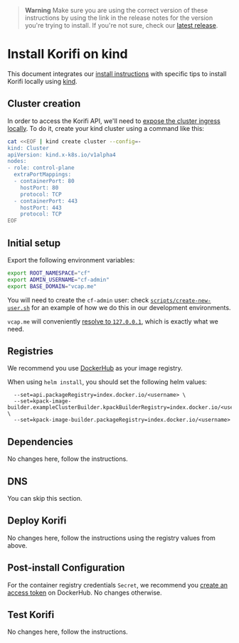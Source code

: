 > **Warning**
> Make sure you are using the correct version of these instructions by using the link in the release notes for the version you're trying to install. If you're not sure, check our [latest release](https://github.com/cloudfoundry/korifi/releases/latest).

# Install Korifi on kind

This document integrates our [install instructions](./INSTALL.md) with specific tips to install Korifi locally using [kind](https://kind.sigs.k8s.io/).

## Cluster creation

In order to access the Korifi API, we'll need to [expose the cluster ingress locally](https://kind.sigs.k8s.io/docs/user/ingress/). To do it, create your kind cluster using a command like this:

```sh
cat <<EOF | kind create cluster --config=-
kind: Cluster
apiVersion: kind.x-k8s.io/v1alpha4
nodes:
- role: control-plane
  extraPortMappings:
  - containerPort: 80
    hostPort: 80
    protocol: TCP
  - containerPort: 443
    hostPort: 443
    protocol: TCP
EOF
```

## Initial setup

Export the following environment variables:

```sh
export ROOT_NAMESPACE="cf"
export ADMIN_USERNAME="cf-admin"
export BASE_DOMAIN="vcap.me"
```

You will need to create the `cf-admin` user: check [`scripts/create-new-user.sh`](./scripts/create-new-user.sh) for an example of how we do this in our development environments.

`vcap.me` will conveniently [resolve to `127.0.0.1`](https://www.nslookup.io/domains/vcap.me/dns-records), which is exactly what we need.

## Registries

We recommend you use [DockerHub](https://hub.docker.com/) as your image registry.

When using `helm install`, you should set the following helm values:

```
  --set=api.packageRegistry=index.docker.io/<username> \
  --set=kpack-image-builder.exampleClusterBuilder.kpackBuilderRegistry=index.docker.io/<username> \
  --set=kpack-image-builder.packageRegistry=index.docker.io/<username>
```

## Dependencies

No changes here, follow the instructions.

## DNS

You can skip this section.

## Deploy Korifi

No changes here, follow the instructions using the registry values from above.

## Post-install Configuration

For the container registry credentials `Secret`, we recommend you [create an access token](https://hub.docker.com/settings/security?generateToken=true) on DockerHub. No changes otherwise.

## Test Korifi

No changes here, follow the instructions.
